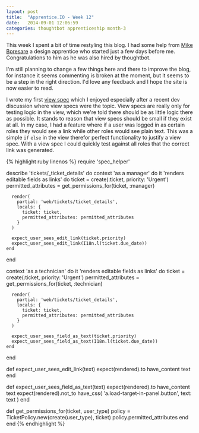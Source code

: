 ```yaml
---
layout: post
title:  "Apprentice.IO - Week 12"
date:   2014-09-01 12:06:59
categories: thoughtbot apprenticeship month-3
---
```


This week I spent a bit of time restyling this blog. I had some help from [Mike
Boresare](http://mikeborsare.com/) a design apprentice who started just a few
days before me. Congratulations to him as he was also hired by thoughtbot.

I'm still planning to change a few things here and there to improve the blog,
for instance it seems commenting is broken at the moment, but it seems to be a
step in the right direction. I'd love any feedback and I hope the site is now
easier to read.

I wrote my first [view
spec](https://www.relishapp.com/rspec/rspec-rails/v/2-0/docs/view-specs/view-spec)
which I enjoyed especially after a recent dev discussion where view specs were
the topic. View specs are really only for testing logic in the view, which we're
told there should be as little logic there as possible. It stands to reason that
view specs should be small if they exist at all. In my case, I had a feature
where if a user was logged in as certain roles they would see a link while other
roles would see plain text. This was a simple `if` `else` in the view therefor
perfect functionality to justify a view spec. With a view spec I could quickly
test against all roles that the correct link was generated.

{% highlight ruby linenos %}
require 'spec_helper'

describe 'tickets/_ticket_details' do
  context 'as a manager' do
    it 'renders editable fields as links' do
      ticket = create(:ticket, priority: 'Urgent')
      permitted_attributes = get_permissions_for(ticket, :manager)

      render(
        partial: 'web/tickets/ticket_details',
        locals: {
          ticket: ticket,
          permitted_attributes: permitted_attributes
        }
      )

      expect_user_sees_edit_link(ticket.priority)
      expect_user_sees_edit_link(I18n.l(ticket.due_date))
    end
  end

  context 'as a technician' do
    it 'renders editable fields as links' do
      ticket = create(:ticket, priority: 'Urgent')
      permitted_attributes = get_permissions_for(ticket, :technician)

      render(
        partial: 'web/tickets/ticket_details',
        locals: {
          ticket: ticket,
          permitted_attributes: permitted_attributes
        }
      )

      expect_user_sees_field_as_text(ticket.priority)
      expect_user_sees_field_as_text(I18n.l(ticket.due_date))
    end
  end

  def expect_user_sees_edit_link(text)
    expect(rendered).to have_content text
  end

  def expect_user_sees_field_as_text(text)
    expect(rendered).to have_content text
    expect(rendered).not_to have_css(
      'a.load-target-in-panel.button', text: text
    )
  end

  def get_permissions_for(ticket, user_type)
    policy = TicketPolicy.new(create(user_type), ticket)
    policy.permitted_attributes
  end
end
{% endhighlight %}

